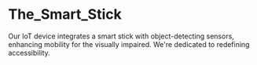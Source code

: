 # The_Smart_Stick
Our IoT device integrates a smart stick with object-detecting sensors, enhancing mobility for the visually impaired. We're dedicated to redefining accessibility.
